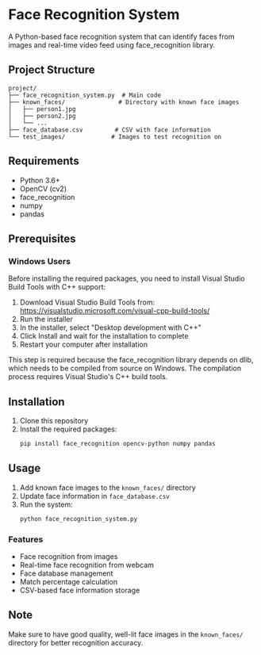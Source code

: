 # Face Recognition System

A Python-based face recognition system that can identify faces from images and real-time video feed using face_recognition library.

## Project Structure
```
project/
├── face_recognition_system.py  # Main code
├── known_faces/               # Directory with known face images
│   ├── person1.jpg
│   ├── person2.jpg
│   └── ...
├── face_database.csv         # CSV with face information
└── test_images/             # Images to test recognition on
```

## Requirements
- Python 3.6+
- OpenCV (cv2)
- face_recognition
- numpy
- pandas

## Prerequisites
### Windows Users
Before installing the required packages, you need to install Visual Studio Build Tools with C++ support:

1. Download Visual Studio Build Tools from: https://visualstudio.microsoft.com/visual-cpp-build-tools/
2. Run the installer
3. In the installer, select "Desktop development with C++"
4. Click Install and wait for the installation to complete
5. Restart your computer after installation

This step is required because the face_recognition library depends on dlib, which needs to be compiled from source on Windows. The compilation process requires Visual Studio's C++ build tools.

## Installation
1. Clone this repository
2. Install the required packages:
   ```bash
   pip install face_recognition opencv-python numpy pandas
   ```

## Usage
1. Add known face images to the `known_faces/` directory
2. Update face information in `face_database.csv`
3. Run the system:
   ```python
   python face_recognition_system.py
   ```

### Features
- Face recognition from images
- Real-time face recognition from webcam
- Face database management
- Match percentage calculation
- CSV-based face information storage

## Note
Make sure to have good quality, well-lit face images in the `known_faces/` directory for better recognition accuracy.
